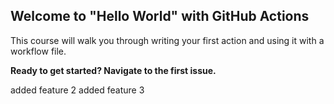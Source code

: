 ## Welcome to "Hello World" with GitHub Actions

This course will walk you through writing your first action and using it with a workflow file. 

**Ready to get started? Navigate to the first issue.**

added feature 2
added feature 3
